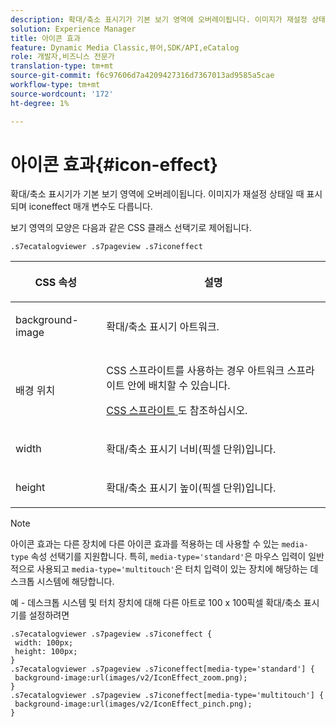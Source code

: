 ```yaml
---
description: 확대/축소 표시기가 기본 보기 영역에 오버레이됩니다. 이미지가 재설정 상태일 때 표시되며 iconeffect 매개 변수도 다릅니다.
solution: Experience Manager
title: 아이콘 효과
feature: Dynamic Media Classic,뷰어,SDK/API,eCatalog
role: 개발자,비즈니스 전문가
translation-type: tm+mt
source-git-commit: f6c97606d7a4209427316d7367013ad9585a5cae
workflow-type: tm+mt
source-wordcount: '172'
ht-degree: 1%

---
```



# 아이콘 효과{#icon-effect}

확대/축소 표시기가 기본 보기 영역에 오버레이됩니다. 이미지가 재설정 상태일 때 표시되며 iconeffect 매개 변수도 다릅니다.

<!--<a id="section_061E550C1C1D4DB2BD663A898895B38C"></a>-->

보기 영역의 모양은 다음과 같은 CSS 클래스 선택기로 제어됩니다.

```
.s7ecatalogviewer .s7pageview .s7iconeffect
```

<table id="table_94EE3F5BBE4547C0B4943471CEE7EDE4"> 
 <thead> 
  <tr> 
   <th colname="col1" class="entry"> <p> CSS 속성 </p> </th> 
   <th colname="col2" class="entry"> <p>설명 </p> </th> 
  </tr> 
 </thead>
 <tbody> 
  <tr> 
   <td colname="col1"> <p> <span class="codeph"> background-image  </span> </p> </td> 
   <td colname="col2"> <p> 확대/축소 표시기 아트워크. </p> </td> 
  </tr> 
  <tr> 
   <td colname="col1"> <p> <span class="codeph"> 배경 위치  </span> </p> </td> 
   <td colname="col2"> <p> CSS 스프라이트를 사용하는 경우 아트워크 스프라이트 안에 배치할 수 있습니다. </p> <p><a href="../../../c-html5-s7-aem-asset-viewers/c-html5-20-ecatalog-viewer-about/c-html5-20-ecatalog-viewer-customizingviewer/c-html5-20-ecatalog-viewer-customizingviewer.md#section-9d570f95eb2443aca74c1b02f6e89aff" format="dita" scope="local"> CSS 스프라이트 </a>도 참조하십시오. </p> </td> 
  </tr> 
  <tr> 
   <td colname="col1"> <p> <span class="codeph"> width </span> </p> </td> 
   <td colname="col2"> <p>확대/축소 표시기 너비(픽셀 단위)입니다. </p> </td> 
  </tr> 
  <tr> 
   <td colname="col1"> <p> <span class="codeph"> height </span> </p> </td> 
   <td colname="col2"> <p>확대/축소 표시기 높이(픽셀 단위)입니다. </p> </td> 
  </tr> 
 </tbody> 
</table>

>[!NOTE]
>
>아이콘 효과는 다른 장치에 다른 아이콘 효과를 적용하는 데 사용할 수 있는 `media-type` 속성 선택기를 지원합니다. 특히, `media-type='standard'`은 마우스 입력이 일반적으로 사용되고 `media-type='multitouch'`은 터치 입력이 있는 장치에 해당하는 데스크톱 시스템에 해당합니다.

예 - 데스크톱 시스템 및 터치 장치에 대해 다른 아트로 100 x 100픽셀 확대/축소 표시기를 설정하려면

```
.s7ecatalogviewer .s7pageview .s7iconeffect { 
 width: 100px; 
 height: 100px; 
} 
.s7ecatalogviewer .s7pageview .s7iconeffect[media-type='standard'] { 
 background-image:url(images/v2/IconEffect_zoom.png); 
} 
.s7ecatalogviewer .s7pageview .s7iconeffect[media-type='multitouch'] { 
 background-image:url(images/v2/IconEffect_pinch.png); 
}
```

